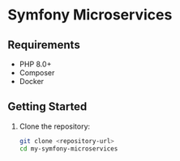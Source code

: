 # Symfony Microservices

## Requirements

- PHP 8.0+
- Composer
- Docker

## Getting Started

1. Clone the repository:
   ```bash
   git clone <repository-url>
   cd my-symfony-microservices
